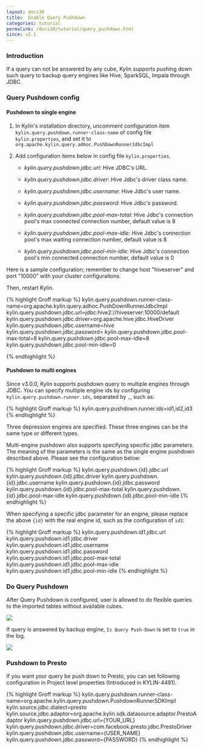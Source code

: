 ```yaml
---
layout: docs30
title:  Enable Query Pushdown
categories: tutorial
permalink: /docs30/tutorial/query_pushdown.html
since: v2.1
---
```


### Introduction

If a query can not be answered by any cube, Kylin supports pushing down such query to backup query engines like Hive, SparkSQL, Impala through JDBC.


### Query Pushdown config

#### Pushdown to single engine
1. In Kylin's installation directory, uncomment configuration item `kylin.query.pushdown.runner-class-name` of config file `kylin.properties`, and set it to `org.apache.kylin.query.adhoc.PushDownRunnerJdbcImpl`


2. Add configuration items below in config file `kylin.properties`. 

   - *kylin.query.pushdown.jdbc.url*: Hive JDBC's URL.

   - *kylin.query.pushdown.jdbc.driver*: Hive Jdbc's driver class name.

   - *kylin.query.pushdown.jdbc.username*: Hive Jdbc's user name.

   - *kylin.query.pushdown.jdbc.password*: Hive Jdbc's password.

   - *kylin.query.pushdown.jdbc.pool-max-total*: Hive Jdbc's connection pool's max connected connection number, default value is 8

   - *kylin.query.pushdown.jdbc.pool-max-idle*: Hive Jdbc's connection pool's max waiting connection number, default value is 8

   - *kylin.query.pushdown.jdbc.pool-min-idle*: Hive Jdbc's connection pool's min connected connection number, default value is 0

Here is a sample configuration; remember to change host "hiveserver" and port "10000" with your cluster configuraitons.

Then, restart Kylin.

{% highlight Groff markup %}
kylin.query.pushdown.runner-class-name=org.apache.kylin.query.adhoc.PushDownRunnerJdbcImpl
kylin.query.pushdown.jdbc.url=jdbc:hive2://hiveserver:10000/default
kylin.query.pushdown.jdbc.driver=org.apache.hive.jdbc.HiveDriver
kylin.query.pushdown.jdbc.username=hive
kylin.query.pushdown.jdbc.password=
kylin.query.pushdown.jdbc.pool-max-total=8
kylin.query.pushdown.jdbc.pool-max-idle=8
kylin.query.pushdown.jdbc.pool-min-idle=0

{% endhighlight %}

#### Pushdown to multi engines
Since v3.0.0, Kylin supports pushdown query to multiple engines through JDBC.
You can specify multiple engine ids by configuring `kylin.query.pushdown.runner.ids`, separated by `,`, such as:

{% highlight Groff markup %}
kylin.query.pushdown.runner.ids=id1,id2,id3
{% endhighlight %}

Three depression engines are specified. These three engines can be the same type or different types.

Multi-engine pushdown also supports specifying specific jdbc parameters. The meaning of the parameters is the same as the single engine pushdown described above. Please see the configuration below:

{% highlight Groff markup %}
kylin.query.pushdown.{id}.jdbc.url
kylin.query.pushdown.{id}.jdbc.driver
kylin.query.pushdown.{id}.jdbc.username
kylin.query.pushdown.{id}.jdbc.password
kylin.query.pushdown.{id}.jdbc.pool-max-total
kylin.query.pushdown.{id}.jdbc.pool-max-idle
kylin.query.pushdown.{id}.jdbc.pool-min-idle
{% endhighlight %}

When specifying a specific jdbc parameter for an engine, please replace the above `{id}` with the real engine id, such as the configuration of `id1`:

{% highlight Groff markup %}
kylin.query.pushdown.id1.jdbc.url
kylin.query.pushdown.id1.jdbc.driver
kylin.query.pushdown.id1.jdbc.username
kylin.query.pushdown.id1.jdbc.password
kylin.query.pushdown.id1.jdbc.pool-max-total
kylin.query.pushdown.id1.jdbc.pool-max-idle
kylin.query.pushdown.id1.jdbc.pool-min-idle
{% endhighlight %}


### Do Query Pushdown

After Query Pushdown is configured, user is allowed to do flexible queries to the imported tables without available cubes.

   ![](/images/tutorial/2.1/push_down/push_down_1.png)

If query is answered by backup engine, `Is Query Push-Down` is set to `true` in the log.

   ![](/images/tutorial/2.1/push_down/push_down_2.png)
   
  
### Pushdown to Presto 

If you want your query be push down to Presto, you can set following configuration in Project level properties (Introduced in KYLIN-4491).

{% highlight Groff markup %}
kylin.query.pushdown.runner-class-name=org.apache.kylin.query.pushdown.PushdownRunnerSDKImpl
kylin.source.jdbc.dialect=presto
kylin.source.jdbc.adaptor=org.apache.kylin.sdk.datasource.adaptor.PrestoAdaptor
kylin.query.pushdown.jdbc.url={YOUR_URL}
kylin.query.pushdown.jdbc.driver=com.facebook.presto.jdbc.PrestoDriver
kylin.query.pushdown.jdbc.username={USER_NAME}
kylin.query.pushdown.jdbc.password={PASSWORD}
{% endhighlight %}    
